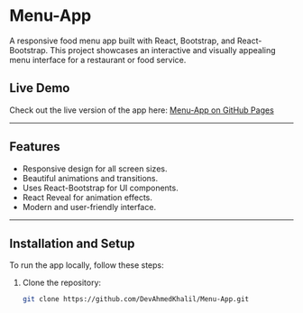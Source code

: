 # Menu-App

A responsive food menu app built with React, Bootstrap, and React-Bootstrap. This project showcases an interactive and visually appealing menu interface for a restaurant or food service.

## Live Demo

Check out the live version of the app here: [Menu-App on GitHub Pages](https://devahmedkhalil.github.io/Menu-App/)

---

## Features

- Responsive design for all screen sizes.
- Beautiful animations and transitions.
- Uses React-Bootstrap for UI components.
- React Reveal for animation effects.
- Modern and user-friendly interface.

---

## Installation and Setup

To run the app locally, follow these steps:

1. Clone the repository:
   ```bash
   git clone https://github.com/DevAhmedKhalil/Menu-App.git
   ```
